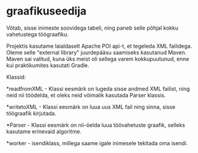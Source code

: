 # graafikuseedija
Võtab, sisse inimeste soovidega tabeli, ning paneb selle põhjal kokku vahetustega töögraafiku.

Projektis kasutame laialdaselt Apache POI api-t, et tegeleda XML failidega. Oleme selle "external library" juurdepääsu saamiseks kasutanud Maven.
Maven sai valitud, kuna üks meist oli sellega varem kokkupuutunud, enne kui praktikumites kasutati Gradle.

Klassid:

*readfromXML - Klassi eesmärk on lugeda sisse andmed XML failist, ning neid nii töödelda, et oleks neid võimalik kasutada Parser klassis.

*writetoXML - Klassi eesmärk on luua uus XML fail ning sinna, sisse töögraafik kirjutada.

*Parser - Klassi eesmärk on nii-öelda luua töövahetuste graafik, selleks kasutame erinevaid algoritme.

*worker - isendiklass, millega saame igale inimesele tekitada oma isendi.
